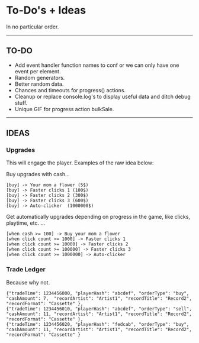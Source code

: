 # To-Do's + Ideas

In no particular order.

---

## TO-DO

- Add event handler function names to conf or we can only have one event per element.
- Random generators.
- Better random data.
- Chances and timeouts for progress() actions.
- Cleanup or replace console.log's to display useful data and ditch debug stuff.
- Unique GIF for progress action bulkSale.

---

## IDEAS

### Upgrades

This will engage the player. Examples of the raw idea below:

Buy upgrades with cash...

    [buy] -> Your mom a flower (5$)
    [buy] -> Faster clicks 1 (100$)
    [buy] -> Faster clicks 2 (300$)
    [buy] -> Faster clicks 3 (600$)
    [buy] -> Auto-clicker  (1000000$)

Get automatically upgrades depending on progress in the game, like clicks, playtime, etc. ...

    [when cash >= 100] -> Buy your mom a flower
    [when click count >= 1000] -> Faster clicks 1
    [when click count >= 10000] -> Faster clicks 2
    [when click count >= 100000] -> Faster clicks 3
    [when click count >= 1000000] -> Auto-clicker


### Trade Ledger

Because why not.

    {"tradeTime": 1234456000, "playerHash": "abcdef", "orderType": "buy",  "cashAmount": 7,  "recordArtist": "Artist1", "recordTitle": "Record2", "recordFormat": "Cassette" },
    {"tradeTime": 1234456010, "playerHash": "abcdef", "orderType": "sell", "cashAmount": 11, "recordArtist": "Artist1", "recordTitle": "Record2", "recordFormat": "Cassette" },
    {"tradeTime": 1234456020, "playerHash": "fedcab", "orderType": "buy",  "cashAmount": 11, "recordArtist": "Artist1", "recordTitle": "Record2", "recordFormat": "Cassette" }

